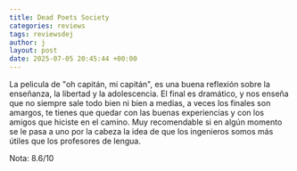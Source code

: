 ```yaml
---
title: Dead Poets Society
categories: reviews
tags: reviewsdej
author: j
layout: post
date: 2025-07-05 20:45:44 +00:00
---
```


La pelicula de "oh capitán, mi capitán", es una buena reflexión sobre la enseñanza, la libertad y la adolescencia. El final es dramático, y nos enseña que no siempre sale todo bien ni bien a medias, a veces los finales son amargos, te tienes que quedar con las buenas experiencias y con los amigos que hiciste en el camino. Muy recomendable si en algún momento se le pasa a uno por la cabeza la idea de que los ingenieros somos más útiles que los profesores de lengua.

Nota: 8.6/10
